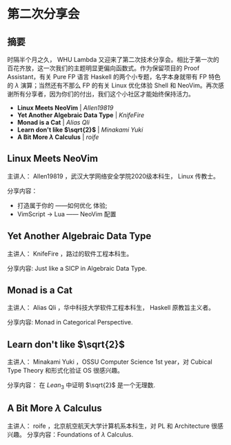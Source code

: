 # 第二次分享会

## 摘要
时隔半个月之久， WHU Lambda 又迎来了第二次技术分享会。相比于第一次的百花⻬放，这一次我们的主题明显更偏向函数式。作为保留项目的 Proof Assistant，有关 Pure FP 语言 Haskell 的两个小专题，名字本身就带有 FP 特色的 $\lambda$ 演算；当然还有不那么 FP 的有关 Linux 优化体验 Shell 和 NeoVim。再次感谢所有分享者，因为你们的付出，我们这个小社区才能始终保持活力。

- **Linux Meets NeoVim** | _Allen19819_
- **Yet Another Algebraic Data Type** |  _KnifeFire_
- **Monad is a Cat** | _Alias Qli_
- **Learn don't like $\sqrt{2}$** | _Minakami Yuki_
- **A Bit More $\lambda$ Calculus** | _roife_


## Linux Meets NeoVim

主讲人： Allen19819 ，武汉大学网络安全学院2020级本科生， Linux 传教士。

分享内容：
- 打造属于你的 ——如何优化 体验;
- VimScript $\to$ Lua —— NeoVim 配置

## Yet Another Algebraic Data Type

主讲人： KnifeFire ，路过的软件工程本科生。

分享内容: Just like a SICP in Algebraic Data Type.

## Monad is a Cat

主讲人： Alias Qli ，华中科技大学软件工程本科生， Haskell 原教旨主义者。

分享内容: Monad in Categorical Perspective.

## Learn don't like $\sqrt{2}$

主讲人： Minakami Yuki ，OSSU Computer Science 1st year，对 Cubical Type Theory 和形式化验证 OS 很感兴趣。

分享内容： 在 $Lean_{3}$ 中证明 $\sqrt{2}$ 是一个无理数.

## A Bit More $\lambda$ Calculus
主讲人： roife ，北京航空航天大学计算机系本科生，对 PL 和 Architecture 很感兴趣。
分享内容：Foundations of $\lambda$ Calculus.